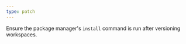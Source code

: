 ```yaml
---
type: patch
---
```


Ensure the package manager's `install` command is run after versioning workspaces.
